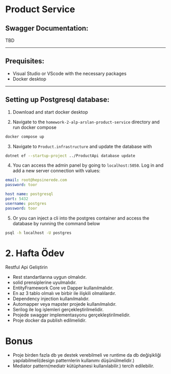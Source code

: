 # Product Service

## Swagger Documentation:

TBD

---
## Prequisites:
- Visual Studio or VScode with the necessary packages
- Docker desktop

---

## Setting up Postgresql database:

1) Download and start docker desktop 

2) Navigate to the `homework-2-alp-arslan-product-service` directory and run docker compose

```bash
docker compose up
```

3) Navigate to `Product.infrastructure` and update the database with

```bash
dotnet ef --startup-project ../ProductApi database update
```

4) You can access the admin panel by going to `localhost:5050`. Log in and add a new server connection with values:
```yml
email: root@hepsinerede.com
password: toor

host name: postgresql
port: 5432
username: postgres
password: toor
```

5) Or you can inject a cli into the postgres container and access the database by running the command below

```bash
psql -h localhost -U postgres
```

# 2. Hafta Ödev
Restful Api Geliştirin

- Rest standartlarına uygun olmalıdır.
- solid prensiplerine uyulmalıdır.
- EntityFramework Core ve Dapper kullanılmalıdır.
- En az 3 tablo olmalı ve birbir ile ilişkili olmalılardır.
- Dependency injection kullanılmalıdır.
- Automapper veya mapster projede kullanılmalıdır.
- Serilog ile log işlemleri gerçekleştirilmelidir.
- Projede swagger implementasyonu gerçekleştirilmelidir.
- Proje docker da publish edilmelidir.

# Bonus
- Proje birden fazla db ye destek verebilmeli ve runtime da db değişikliği yapılabilmeli(design patternlerin kullanımı düşünülmelidir.)
- Mediator pattern(mediatr kütüphanesi kullanılabilir.) tercih edilebilir. 
